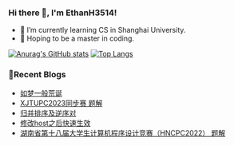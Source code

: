### Hi there 👋, I'm EthanH3514!

- 🌱 I’m currently learning CS in Shanghai University.
- 🎈 Hoping to be a master in coding.

[![Anurag's GitHub stats](https://github-readme-stats.vercel.app/api?username=EthanH3514&show_icons=true&theme=tokyonight)](https://github.com/anuraghazra/github-readme-stats)
[![Top Langs](https://github-readme-stats.vercel.app/api/top-langs/?username=EthanH3514&layout=compact)](https://github.com/anuraghazra/github-readme-stats)

### **📝Recent Blogs**
<!-- BLOG-POST-LIST:START -->
- [如梦一般荒诞](https://ethanh3514.github.io/2023/05/30/%E5%A6%82%E6%A2%A6%E4%B8%80%E8%88%AC%E8%8D%92%E8%AF%9E/)
- [XJTUPC2023同步赛 题解](https://ethanh3514.github.io/2023/05/07/XJTUPC2023%E5%90%8C%E6%AD%A5%E8%B5%9B-%E9%A2%98%E8%A7%A3/)
- [归并排序及逆序对](https://ethanh3514.github.io/2023/05/07/%E5%BD%92%E5%B9%B6%E6%8E%92%E5%BA%8F%E5%8F%8A%E9%80%86%E5%BA%8F%E5%AF%B9/)
- [修改host之后快速生效](https://ethanh3514.github.io/2023/04/04/%E4%BF%AE%E6%94%B9host%E4%B9%8B%E5%90%8E%E5%BF%AB%E9%80%9F%E7%94%9F%E6%95%88/)
- [湖南省第十八届大学生计算机程序设计竞赛（HNCPC2022） 题解](https://ethanh3514.github.io/2023/04/04/%E6%B9%96%E5%8D%97%E7%9C%81%E7%AC%AC%E5%8D%81%E5%85%AB%E5%B1%8A%E5%A4%A7%E5%AD%A6%E7%94%9F%E8%AE%A1%E7%AE%97%E6%9C%BA%E7%A8%8B%E5%BA%8F%E8%AE%BE%E8%AE%A1%E7%AB%9E%E8%B5%9B%EF%BC%88HNCPC2022%EF%BC%89-%E9%A2%98%E8%A7%A3/)
<!-- BLOG-POST-LIST:END -->
